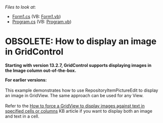 <!-- default file list -->
*Files to look at*:

* [Form1.cs](./CS/Form1.cs) (VB: [Form1.vb](./VB/Form1.vb))
* [Program.cs](./CS/Program.cs) (VB: [Program.vb](./VB/Program.vb))
<!-- default file list end -->
# OBSOLETE: How to display an image in GridControl



<p><strong>Starting with version 13.2.7, GridControl supports displaying images in the Image column out-of-the-box.</strong> </p>
<p>
  
<strong>For earlier versions:</strong>  
<br>This example demonstrates how to use RepositoryItemPictureEdit to display an image in GridView. The same approach can be used for any View.<br><br>Refer to the <a href="https://www.devexpress.com/Support/Center/p/K18337">How to force a GridView to display images against text in specified cells or columns</a> KB article if you want to display both an image and text in a cell.</p>

<br/>


